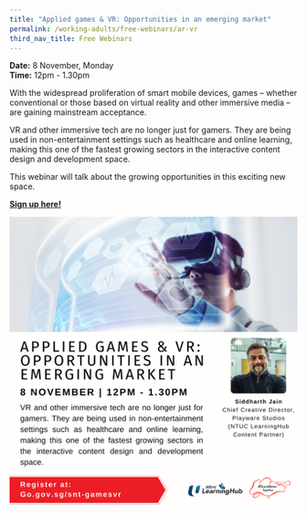 ```yaml
---
title: "Applied games & VR: Opportunities in an emerging market"
permalink: /working-adults/free-webinars/ar-vr
third_nav_title: Free Webinars
---
```

**Date:** 8 November, Monday
<br> **Time:** 12pm - 1.30pm

With the widespread proliferation of smart mobile devices, games – whether conventional or those based on virtual reality and other immersive media – are gaining mainstream acceptance.

VR and other immersive tech are no longer just for gamers. They are being used in non-entertainment settings such as healthcare and online learning, making this one of the fastest growing sectors in the interactive content design and development space.

This webinar will talk about the growing opportunities in this exciting new space.

[**Sign up here!**](https://zoom.us/webinar/register/2616333348484/WN_KMGgguiLTWSmOOBNDciCgA)

![Alt text for image on Isomer site](/images/wa-8nov21.png)


